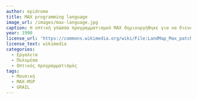 ```yaml
---
author: epidrome
title: MAX programming language 
image_url: /images/max-language.jpg
caption: Η οπτική γλώσσα προγραμματισμού MAX δημιουργήθηκε για να διευκολύνει την καλλιτεχνική δημιουργία και βασίζεται στη λογική της ροής δεδομένων μέσα από τον οπτικά σχεδιασμένο γράφο επεξεργασίας τους, αντί για κείμενο και εντολές ελέγχου σε γραμμική σειρά, τα οποία συναντάμε στις παραδοσιακές γλώσσες προγραμματισμού.
year: 1990
license_url: 'https://commons.wikimedia.org/wiki/File:LandMap_Max_patcher.jpg' 
license_text: wikimedia
categories:
  - Εργαλεία 
  - Πολυμέσα
  - Οπτικός προγραμματισμός
tags:
  - Μουσική
  - MAX-MSP
  - GRAIL
---
```

